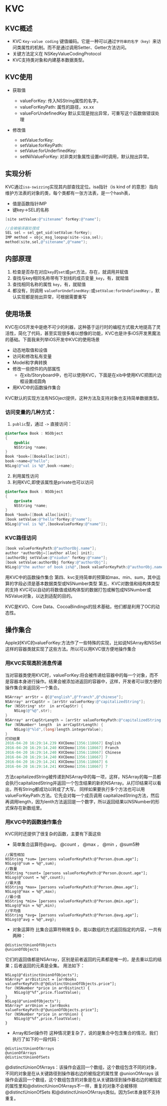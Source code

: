 # KVC

## KVC概述

- KVC `Key-value coding` 键值编码。它是一种可以通过`字符串的名字（key）`来访问类属性的机制。而不是通过调用Setter、Getter方法访问。
- 关键方法定义在 NSKeyValueCodingProtocol
- KVC支持类对象和内建基本数据类型。

## KVC使用

* 获取值
    - valueForKey: 传入NSString属性的名字。
    - valueForKeyPath: 属性的路径，xx.xx
    - valueForUndefinedKey 默认实现是抛出异常，可重写这个函数做错误处理

* 修改值
    - setValue:forKey:
    - setValue:forKeyPath:
    - setValue:forUnderfinedKey:
    - setNilValueForKey: 对非类对象属性设置nil时调用，默认抛出异常。
    
## 实现分析
KVC通过`isa-swizzing`实现其内部查找定位。isa指针（is kind of 的意思）指向维护方法表的对象的类，每个类都有一张方法表，是一个hash表，
- 值是函数指针IMP
- 键key->SEL的名称

```objectivec
[site setValue:@"sitename" forKey:@"name"];

//会被编译器处理成
SEL sel = sel_get_uid(setValue:forKey);
IMP method = objc_msg_loopup(site->isa,sel);
method(site,sel,@"sitename",@"name");
```
## 内部原理
1. 检查是否存在对应`key`的`set`或`get`方法，存在，就调用并赋值
2. 查找与key相同名称带有下划线的成员变量`_key`，有，就赋值
3. 查找相同名称的属性 `key`，有，就赋值
4. 都没有，则调用 `valueForUndefinedKey:`或`setValue:forUndefinedKey:`，默认实现都是抛出异常，可根据需要重写

## 使用场景
KVC在iOS开发中是绝不可少的利器，这种基于运行时的编程方式极大地提高了灵活性，简化了代码，甚至实现很多难以想像的功能，KVC也是许多iOS开发黑魔法的基础。下面我来列举iOS开发中KVC的使用场景
- 动态地取值和设值
- 访问和修改私有变量
- Model和字典转换
- 修改一些控件的内部属性
    - 在xib/Storyboard中，也可以使用KVC，下面是在xib中使用KVC把图片边框设置成圆角
- 用KVC中的函数操作集合

KVC默认的实现方法有NSOject提供，这种方法及支持对象也支持简单数据类型。
### 访问变量的几种方式：
1. `public`型，通过 `->` 直接访问：
```objectivec
@interface Book : NSObject
{
    @public
    NSString *name;
}
Book *book=[[Bookalloc]init];
book->name=@"hello";
NSLog(@"val is %@",book->name);
```
2. 利用属性访问
3. 利用KVC,即使该属性是private也可以访问
```objectivec
@interface Book : NSObject
{
    @private
    NSString *name;
}
Book *book=[[Book alloc]init];
[book setValue:@"hello"forKey:@"name"];
NSLog(@"val is %@",[bookvalueForKey:@"name"]);
```

### KVC路径访问
```objectivec
[book valueForKeyPath:@"authorObj.name"]; 
author *authorObj=[[author alloc] init];
[authorObj setValue:@"niudun" forKey:@"name"];
[book setValue:authorObj forKey:@"authorObj"];
NSLog(@"the author of book is%@",[book valueForKeyPath:@"authorObj.name"]);
```
用KVC中的函数操作集合
第四、kvc支持简单的预算如max、min、sum，其中运算的字段必须是基本数据类型或NSNumber类型
第五、KVC对数值和结构体类型的支持
KVC可以自动的将数值或结构体型的数据打包或解包成NSNumber或NSValue对象，以达到适配的目的。

KVC是KVO、Core Data、CocoaBindings的技术基础，他们都是利用了OC的动态性。

## 操作集合

Apple对KVC的valueForKey:方法作了一些特殊的实现，比如说NSArray和NSSet这样的容器类就实现了这些方法。所以可以用KVC很方便地操作集合

### 用KVC实现高阶消息传递

当对容器类使用KVC时，valueForKey:将会被传递给容器中的每一个对象，而不是容器本身进行操作。结果会被添加进返回的容器中，这样，开发者可以很方便的操作集合来返回另一个集合。

```objectivec
NSArray* arrStr = @[@"english",@"franch",@"chinese"];
NSArray* arrCapStr = [arrStr valueForKey:@"capitalizedString"];
for (NSString* str  in arrCapStr) {
    NSLog(@"%@",str);
}
NSArray* arrCapStrLength = [arrStr valueForKeyPath:@"capitalizedString.length"];
for (NSNumber* length  in arrCapStrLength) {
    NSLog(@"%ld",(long)length.integerValue);
}
打印结果
2016-04-20 16:29:14.239 KVCDemo[1356:118667] English
2016-04-20 16:29:14.240 KVCDemo[1356:118667] Franch
2016-04-20 16:29:14.240 KVCDemo[1356:118667] Chinese
2016-04-20 16:29:14.240 KVCDemo[1356:118667] 7
2016-04-20 16:29:14.241 KVCDemo[1356:118667] 6
2016-04-20 16:29:14.241 KVCDemo[1356:118667] 7
```
方法capitalizedString被传递到NSArray中的每一项，这样，NSArray的每一员都会执行capitalizedString并返回一个包含结果的新的NSArray。从打印结果可以看出，所有String都成功以转成了大写。
同样如果要执行多个方法也可以用valueForKeyPath:方法。它先会对每一个成员调用 capitalizedString方法，然后再调用length，因为lenth方法返回是一个数字，所以返回结果以NSNumber的形式保存在新数组里。

### 用KVC中的函数操作集合

KVC同时还提供了很复杂的函数，主要有下面这些
- 简单集合运算符@avg， @count ， @max ， @min ，@sum5种
```
//属性相加
NSString *sum= [persons valueForKeyPath:@"Person.@sum.age"];
NSLog(@"sum = %@",sum);
//数量
NSString *count= [persons valueForKeyPath:@"Person.@count.age"];
NSLog(@"count = %@",count);
//最大值
NSString *max= [persons valueForKeyPath:@"Person.@max.age"];
NSLog(@"max = %@",max);
//最小值
NSString *min= [persons valueForKeyPath:@"Person.@min.age"];
NSLog(@"min = %@",min);
//平均值
NSString *avg= [persons valueForKeyPath:@"Person.@avg.age"];
NSLog(@"avg = %@",avg);
```
- 对象运算符
比集合运算符稍微复杂，能以数组的方式返回指定的内容，一共有两种：
```
@distinctUnionOfObjects
@unionOfObjects
```
它们的返回值都是NSArray，区别是前者返回的元素都是唯一的，是去重以后的结果；后者返回的元素是全集。
用法如下：
```
NSLog(@"distinctUnionOfObjects");
NSArray* arrDistinct = [arrBooks valueForKeyPath:@"@distinctUnionOfObjects.price"];
for (NSNumber *price in arrDistinct) {
    NSLog(@"%f",price.floatValue);
}
NSLog(@"unionOfObjects");
NSArray* arrUnion = [arrBooks valueForKeyPath:@"@unionOfObjects.price"];
for (NSNumber *price in arrUnion) {
    NSLog(@"%f",price.floatValue);
}
```        

- Array和Set操作符
这种情况更复杂了，说的是集合中包含集合的情况，我们执行了如下的一段代码：
```
@distinctUnionOfArrays
@unionOfArrays
@distinctUnionOfSets
```
@distinctUnionOfArrays：该操作会返回一个数组，这个数组包含不同的对象，不同的对象是在从关键路径到操作器右边的被指定的属性里
@unionOfArrays 该操作会返回一个数组，这个数组包含的对象是在从关键路径到操作器右边的被指定的属性里和@distinctUnionOfArrays不一样，重复的对象不会被移除
@distinctUnionOfSets 和@distinctUnionOfArrays类似。因为Set本身就不支持重复。
